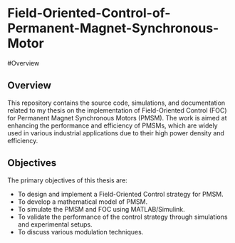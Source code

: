 # Field-Oriented-Control-of-Permanent-Magnet-Synchronous-Motor
#Overview
## Overview

This repository contains the source code, simulations, and documentation related to my thesis on the implementation of Field-Oriented Control (FOC) for Permanent Magnet Synchronous Motors (PMSM). The work is aimed at enhancing the performance and efficiency of PMSMs, which are widely used in various industrial applications due to their high power density and efficiency.

## Objectives

The primary objectives of this thesis are:

- To design and implement a Field-Oriented Control strategy for PMSM.
- To develop a mathematical model of PMSM.
- To simulate the PMSM and FOC using MATLAB/Simulink.
- To validate the performance of the control strategy through simulations and experimental setups.
- To discuss various modulation techniques.
